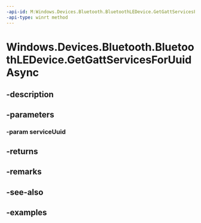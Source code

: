 ```yaml
---
-api-id: M:Windows.Devices.Bluetooth.BluetoothLEDevice.GetGattServicesForUuidAsync(System.Guid)
-api-type: winrt method
---
```


<!-- Method syntax.
public IAsyncOperation<GattDeviceServicesResult> BluetoothLEDevice.GetGattServicesForUuidAsync(Guid serviceUuid)
-->

# Windows.Devices.Bluetooth.BluetoothLEDevice.GetGattServicesForUuidAsync

## -description

## -parameters

### -param serviceUuid

## -returns

## -remarks

## -see-also

## -examples

